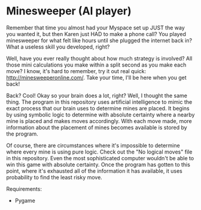 # Minesweeper (AI player)
Remember that time you almost had your Myspace set up JUST the way you wanted it, but then Karen just HAD to make a phone call? You played minesweeper for what felt like hours until she plugged the internet back in? What a useless skill you developed, right?

Well, have you ever really thought about how much strategy is involved? All those mini calculations you make within a split second as you make each move? I know, it's hard to remember, try it out real quick: http://minesweeperonline.com/. Take your time, I'll be here when you get back!

Back? Cool! Okay so your brain does a lot, right? Well, I thought the same thing. The program in this repository uses artificial intelligence to mimic the exact process that our brain uses to determine mines are placed. It begins by using symbolic logic to determine with absolute certainty where a nearby mine is placed and makes moves accordingly. With each move made, more information about the placement of mines becomes available is stored by the program.

Of course, there are circumstances where it's impossible to determine where every mine is using pure logic. Check out the "No logical moves" file in this repository. Even the most sophisticated computer wouldn't be able to win this game with absolute certainty. Once the program has gotten to this point, where it's exhausted all of the information it has available, it uses probability to find the least risky move.

Requirements:
  - Pygame
